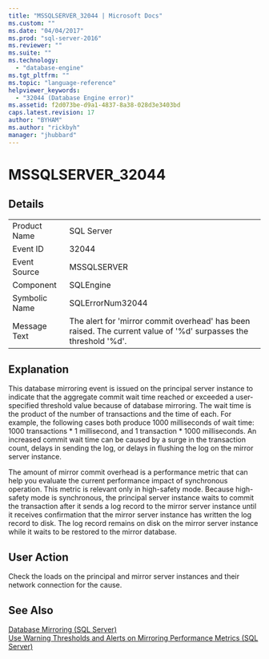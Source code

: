 ```yaml
---
title: "MSSQLSERVER_32044 | Microsoft Docs"
ms.custom: ""
ms.date: "04/04/2017"
ms.prod: "sql-server-2016"
ms.reviewer: ""
ms.suite: ""
ms.technology: 
  - "database-engine"
ms.tgt_pltfrm: ""
ms.topic: "language-reference"
helpviewer_keywords: 
  - "32044 (Database Engine error)"
ms.assetid: f2d073be-d9a1-4837-8a38-028d3e3403bd
caps.latest.revision: 17
author: "BYHAM"
ms.author: "rickbyh"
manager: "jhubbard"
---
```

# MSSQLSERVER_32044
  
## Details  
  
|||  
|-|-|  
|Product Name|SQL Server|  
|Event ID|32044|  
|Event Source|MSSQLSERVER|  
|Component|SQLEngine|  
|Symbolic Name|SQLErrorNum32044|  
|Message Text|The alert for 'mirror commit overhead' has been raised. The current value of '%d' surpasses the threshold '%d'.|  
  
## Explanation  
This database mirroring event is issued on the principal server instance to indicate that the aggregate commit wait time reached or exceeded a user-specified threshold value because of database mirroring. The wait time is the product of the number of transactions and the time of each. For example, the following cases both produce 1000 milliseconds of wait time: 1000 transactions * 1 millisecond, and 1 transaction \* 1000 milliseconds. An increased commit wait time can be caused by a surge in the transaction count, delays in sending the log, or delays in flushing the log on the mirror server instance.  
  
The amount of mirror commit overhead is a performance metric that can help you evaluate the current performance impact of synchronous operation. This metric is relevant only in high-safety mode. Because high-safety mode is synchronous, the principal server instance waits to commit the transaction after it sends a log record to the mirror server instance until it receives confirmation that the mirror server instance has written the log record to disk. The log record remains on disk on the mirror server instance while it waits to be restored to the mirror database.  
  
## User Action  
Check the loads on the principal and mirror server instances and their network connection for the cause.  
  
## See Also  
[Database Mirroring &#40;SQL Server&#41;](../Topic/Database%20Mirroring%20(SQL%20Server).md)  
[Use Warning Thresholds and Alerts on Mirroring Performance Metrics &#40;SQL Server&#41;](../Topic/Use%20Warning%20Thresholds%20and%20Alerts%20on%20Mirroring%20Performance%20Metrics%20(SQL%20Server).md)  
  
